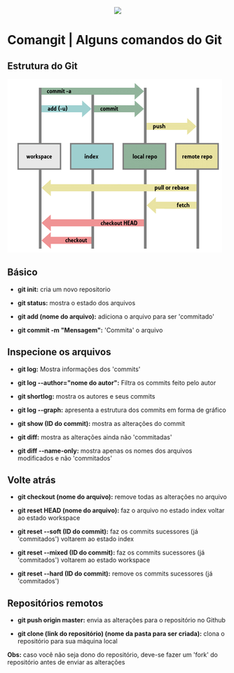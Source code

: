 <p align="center"><img src="https://image.prntscr.com/image/AWWl5Ne3T7CxslETpHuEeA.png" width="250"></p>

# Comangit | Alguns comandos do Git


## Estrutura do Git

![Estrutura do Git](git_structure.png)



## Básico

- **git init:** cria um novo repositorio

- **git status:** mostra o estado dos arquivos

- **git add (nome do arquivo):** adiciona o arquivo para ser 'commitado'

- **git commit -m "Mensagem":** 'Commita' o arquivo



## Inspecione os arquivos

- **git log:** Mostra informações dos 'commits'

- **git log --author="nome do autor":** Filtra os commits feito pelo autor

- **git shortlog:** mostra os autores e seus commits

- **git log --graph:** apresenta a estrutura dos commits em forma de gráfico

- **git show (ID do commit):** mostra as alterações do commit 


- **git diff:** mostra as alterações ainda não 'commitadas'

- **git diff --name-only:** mostra apenas os nomes dos arquivos modificados e não 'commitados'



## Volte atrás

- **git checkout (nome do arquivo):** remove todas as alterações no arquivo

- **git reset HEAD (nome do arquivo):** faz o arquivo no estado index voltar ao estado workspace

- **git reset --soft (ID do commit):** faz os commits sucessores (já 'commitados') voltarem ao estado index

- **git reset --mixed (ID do commit):** faz os commits sucessores (já 'commitados') voltarem ao estado workspace

- **git reset --hard (ID do commit):** remove os commits sucessores (já 'commitados')



## Repositórios remotos

- **git push origin master:** envia as alterações para o repositório no Github

- **git clone (link do repositório) (nome da pasta para ser criada):** clona o repositório para sua máquina local

**Obs:** caso você não seja dono do repositório, deve-se fazer um 'fork' do repositório antes de enviar as alterações


